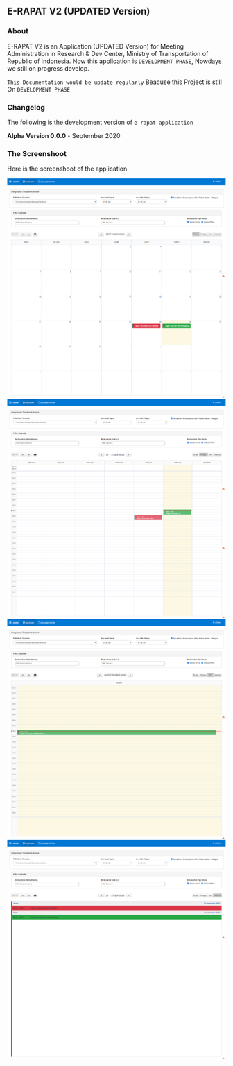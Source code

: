 ## E-RAPAT V2 (UPDATED Version)

### About

E-RAPAT V2 is an Application (UPDATED Version) for Meeting Administration in Research & Dev Center, Ministry of Transportation of Republic of Indonesia.
Now this application is `DEVELOPMENT PHASE`, Nowdays we still on progress develop.

`This Documentation would be update regularly` Beacuse this Project is still On `DEVELOPMENT PHASE`

### Changelog

The following is the development version of `e-rapat application`

**Alpha Version 0.0.0** - September 2020

### The Screenshoot

Here is the screenshoot of the application.

![Calendar Month](captured/calendar_month.png "This is the Screenshoot")
![Calendar Week](captured/calendar_week.png "This is the Screenshoot")
![Create Form Absen](captured/calendar_day.png "This is the Screenshoot")
![View Meeting](captured/calendar_list.png "This is the Screenshoot")
